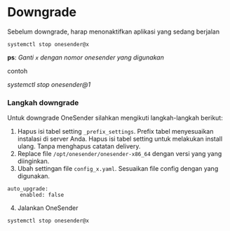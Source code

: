 # Downgrade
Sebelum downgrade, harap menonaktifkan aplikasi yang sedang berjalan
```
systemctl stop onesender@x
```
**ps**: _Ganti `x` dengan nomor onesender yang digunakan_

contoh

_systemctl stop onesender@1_

### Langkah downgrade
Untuk downgrade OneSender silahkan mengikuti langkah-langkah berikut:

1. Hapus isi tabel setting `_prefix_settings`. Prefix tabel menyesuaikan instalasi di server Anda. 
   Hapus isi tabel setting untuk melakukan install ulang. Tanpa menghapus catatan delivery.
2. Replace file `/opt/onesender/onesender-x86_64` dengan versi yang yang diinginkan.
3. Ubah settingan file `config_x.yaml`. 
   Sesuaikan file config dengan yang digunakan.
```
auto_upgrade:
    enabled: false
```
4. Jalankan OneSender
```
systemctl stop onesender@x
```
